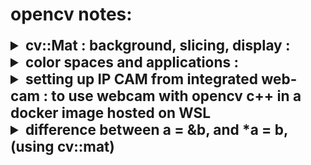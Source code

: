 # opencv notes:

<details>
<summary style="font-size:2.35vw"> <b>cv::Mat : background, slicing, display : </b></summary>
reference : <a href="https://docs.opencv.org/4.x/d6/d6d/tutorial_mat_the_basic_image_container.html">cv::Mat tutorial docs</a> 

1. Mat is the object used for storing images as arrays.

2. cv::MAT object consists of a header containing matrix details like matrix dimention details, storing method, pixel value array address.

3. using the copy constructor () / list intialization {} / assigment = will only copy header. i.e. in the below code, all 3 objects A, B, C point to the same pixel matrix. 

```cpp
Mat A, C;
A = imread(argv[1], IMREAD_COLOR); 
Mat B(A); 
C = A;
```

4. to make a copy of the pixel value matrix , shoude use <code> cv::Mat::clone() </code> <code> cv::Mat::copyTo() </code>

```cpp
Mat F = A.clone();
Mat G;
A.copyTo(G);
```


5. to **slice** Mat

```cpp
Mat frame;
*inputVideo >> frame;
Mat slice{frame(Range(140,145) , Range(140,145))};
```
![Alt text](image.png)
(c*ch) * r ?


6. Mat with random values <code>cv::randu()</code>

```cpp
Mat R = Mat(3, 2, CV_8UC3);
randu(R, Scalar::all(0), Scalar::all(255));
```

7. formatting Mat dislay in cout :  <code>format(mat_name, Formatter::FMT_PYTHON)</code>

```cpp
Mat slice{frame(Range(140,145) , Range(140,145))};
cout << "\nmatrix chunk : \n" << format(slice Formatter::FMT_NUMPY ) <<"\n";
```
![Alt text](image-1.png)
</details>


<details>
<summary style="font-size:2.35vw"> <b>color spaces and applications : </b></summary>

reference : <a href="https://docs.opencv.org/4.x/d6/d6d/tutorial_mat_the_basic_image_container.html">cv::Mat tutorial docs</a> 

- ***RGB*** is the most common as our eyes use something similar, however keep in mind that OpenCV standard display system composes colors using the BGR color space (red and blue channels are swapped places).
- The ***HSV*** and ***HLS*** decompose colors into their hue, saturation and value/luminance components, which is a more natural way for us to describe colors. You might, for example, dismiss the last component, making your algorithm less sensible to the light conditions of the input image.
- ***YCrCb*** is used by the popular JPEG image format.
- ***CIE L\*a\*b\**** is a perceptually uniform color space, which comes in handy if you need to measure the distance of a given color to another color.

</details>

<details>
<summary style="font-size:2.35vw"> <b>setting up IP CAM from integrated web-cam : to use webcam with opencv c++ in a docker image hosted on WSL</b></summary>
reference : <a href="https://www.youtube.com/watch?v=zd012EHvsIg">ip cam using VLC media player</a>

1. open vlc media player
2. goto media -> stream
3. goto capture device tab and select video device name, and audio device name.
4. click "advanced options" button in the same step and "tick" the device properties checkbox
5. click on the scroll down attached to the "stream" button, and click "stream"

![Alt text](image-2.png)
6. at the source setting window, click next.
7. open the file scroll down and click **http** (change 1), 
8. click add, and type in the some name (referred to as \<some name\> from now on.), this will be part of the url.

 ![Alt text](image-3.png)

9. select "video - H.264 + MP3 (MP4)" 

![Alt text](image-5.png)

10. select **MP4/MOV** change(2)

![Alt text](image-6.png)

11. click the "spanner" icon next to the previously set dropdown, go to each of the tabs in the configuration window, and apply settings as below : 

![Alt text](image-7.png)

![Alt text](image-8.png)

nothing needed for subtitles , because we dont have any

12. click save, and next

13. from the generated output string, copy the highlighted part. This part will be part of the stream's URL

![Alt text](image-9.png)

14. click stream

15. a new window wil openup with video properties, click default, in both "Video Proc Amp" tab, and "Camera Control" tab.

![Alt text](image-10.png)

16. click next / apply + ok

![Alt text](image-11.png)

17. click apply + OK

17. the audio properties tab will open, click apply + OK in this tab as well.

![Alt text](image-12.png)

18. check the vlc media player's window. the stream should have started :

![Alt text](image-13.png)


19. find your ip address using the "ipconfig /all" command in cmd

20. search for this part of the output, and look under **IPv4 Address** for your IP address, which will be in the following format : xx.xxx.xxx.xx

![Alt text](image-15.png)

21. your final ip camera url will be "http://\<ip address\>:8080/\<some name\>", (reffer previous steps for what \<some name\> is.)

22. Now you can do add use the below lines of code and have a valid object that returns frames from the ip camera, in your docker container.

```cpp
string vidPath = "http://<ip address>:8080/<some name>";
inputVideo = new VideoCapture(vidPath);
```
</details>

<details>
<summary style="font-size:2.35vw"> <b>difference between a = &b, and *a = b, (using cv::mat)</b></summary>
reference : <a href="https://stackoverflow.com/a/13017187">discusssion forum</a>

<code> a = &b; </code>  the address of 'b' is assigned to 'a'. That means the values pointed to by the initial address of 'a', is now pointed to by the adderess of 'b'. 

```cpp
    Mat a = Mat(1,3,CV_8U, Scalar(1));
    Mat b = Mat(1,5,CV_8U, Scalar(0));
    Mat* aptr = &a;
    Mat* bptr = &b;
```


![Alt text](image-4.png)

![Alt text](image-16.png)


</details>

